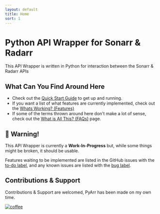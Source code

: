 ```yaml
---
layout: default
title: Home
sort: 1
---
```


# Python API Wrapper for Sonarr & Radarr

This API Wrapper is written in Python for interaction between the Sonarr & Radarr APIs

## What Can You Find Around Here

- Check out the [Quick Start Guide](https://marksie1988.github.io/PyArr/quickstart.html) to get up and running.
- If you want a list of what features are currently implemented, check out the [Whats Working? (Features)](https://marksie1988.github.io/PyArr/features.html)
- If some of the terms thrown around here don't make a lot of sense, check out the [What is All This? (FAQs)](https://marksie1988.github.io/PyArr/faqs.html) page.

## 🚧 Warning!

This API Wrapper is currently a **Work-In-Progress** but, while some things
 might be broken, it should be usable.

Features waiting to be implemented are listed in the GitHub issues with the
[to-do label](https://github.com/marksie1988/pyarr/issues?q=is%3Aissue+is%3Aopen+label%3Ato-do),
and any known issues are listed with the
[bug label](https://github.com/marksie1988/pyarr/issues?q=is%3Aissue+is%3Aopen+label%3Abug).

## Contributions & Support

Contributions & Support are welcomed, PyArr has been made on my own time.

[![coffee](https://www.buymeacoffee.com/assets/img/custom_images/black_img.png)](https://www.buymeacoffee.com/marksie1988)
